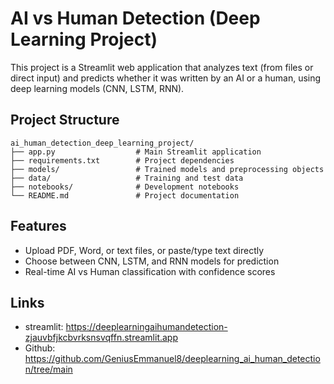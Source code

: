 # AI vs Human Detection (Deep Learning Project)

This project is a Streamlit web application that analyzes text (from files or direct input) and predicts whether it was written by an AI or a human, using deep learning models (CNN, LSTM, RNN).

## Project Structure

```
ai_human_detection_deep_learning_project/
├── app.py                  # Main Streamlit application
├── requirements.txt        # Project dependencies
├── models/                 # Trained models and preprocessing objects
├── data/                   # Training and test data
├── notebooks/              # Development notebooks
└── README.md               # Project documentation
```

## Features
- Upload PDF, Word, or text files, or paste/type text directly
- Choose between CNN, LSTM, and RNN models for prediction
- Real-time AI vs Human classification with confidence scores

## Links
- streamlit: https://deeplearningaihumandetection-zjauvbfjkcbvrksnsvqffn.streamlit.app 
- Github: https://github.com/GeniusEmmanuel8/deeplearning_ai_human_detection/tree/main
